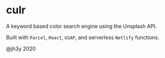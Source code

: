 # culr

A keyword based color search engine using the Unsplash API.

Built with `Parcel`, `React`, `GSAP`, and serverless `Netlify` functions.

@jh3y 2020